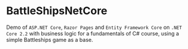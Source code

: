 # BattleShipsNetCore

Demo of `ASP.NET Core`, `Razor Pages` and `Entity Framework Core` on `.NET Core 2.2` with business logic for a fundamentals of C# course, using a simple Battleships game as a base.
